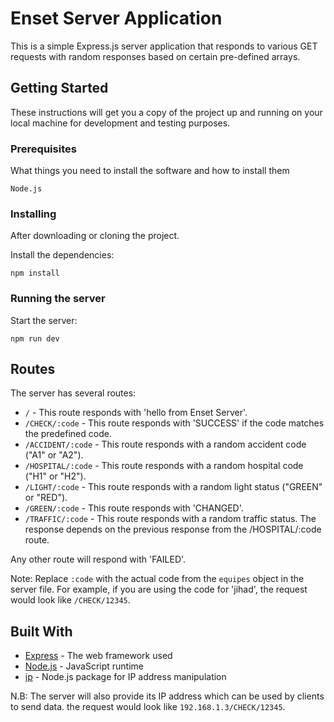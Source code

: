 # Enset Server Application

This is a simple Express.js server application that responds to various GET requests with random responses based on certain pre-defined arrays.

## Getting Started

These instructions will get you a copy of the project up and running on your local machine for development and testing purposes.

### Prerequisites

What things you need to install the software and how to install them

```
Node.js
```

### Installing

After downloading or cloning the project.   

Install the dependencies:

```
npm install
```
### Running the server

Start the server:

```
npm run dev
```



## Routes

The server has several routes:
* `/` - This route responds with 'hello from Enset Server'.
* `/CHECK/:code` - This route responds with 'SUCCESS' if the code matches the predefined code.
* `/ACCIDENT/:code` - This route responds with a random accident code ("A1" or "A2").
* `/HOSPITAL/:code` - This route responds with a random hospital code ("H1" or "H2").
* `/LIGHT/:code` - This route responds with a random light status ("GREEN" or "RED").
* `/GREEN/:code` - This route responds with 'CHANGED'.
* `/TRAFFIC/:code` - This route responds with a random traffic status. The response depends on the previous response from the /HOSPITAL/:code route.

Any other route will respond with 'FAILED'.

Note: Replace `:code` with the actual code from the `equipes` object in the server file. For example, if you are using the code for 'jihad', the request would look like  `/CHECK/12345`.


## Built With

* [Express](https://expressjs.com/) - The web framework used
* [Node.js](https://nodejs.org/en) - JavaScript runtime
* [ip](https://www.npmjs.com/package/ip) - Node.js package for IP address manipulation

N.B: The server will also provide its IP address which can be used by clients to send data.
the request would look like  `192.168.1.3/CHECK/12345`.

